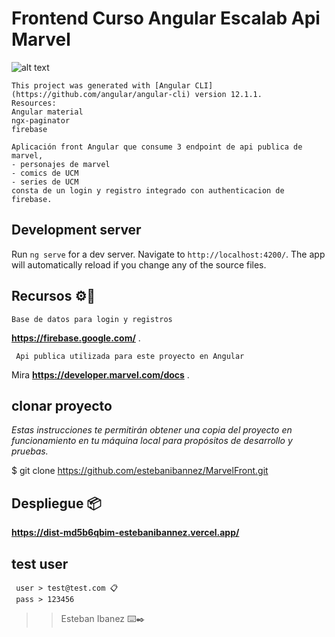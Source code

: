 # Frontend Curso Angular Escalab Api Marvel

![alt text](http://imgfz.com/i/G5l2ad1.png)
```
This project was generated with [Angular CLI](https://github.com/angular/angular-cli) version 12.1.1.
Resources:
Angular material
ngx-paginator
firebase

Aplicación front Angular que consume 3 endpoint de api publica de marvel,
- personajes de marvel
- comics de UCM
- series de UCM
consta de un login y registro integrado con authenticacion de firebase.
```
## Development server

Run `ng serve` for a dev server. Navigate to `http://localhost:4200/`. The app will automatically reload if you change any of the source files.

## Recursos ⚙️🚀
```
Base de datos para login y registros 
```
 **https://firebase.google.com/** .
```
 Api publica utilizada para este proyecto en Angular 
```
Mira **https://developer.marvel.com/docs** .



## clonar proyecto 
_Estas instrucciones te permitirán obtener una copia del proyecto en funcionamiento en tu máquina local para propósitos de desarrollo y pruebas._

$ git clone https://github.com/estebanibannez/MarvelFront.git

## Despliegue 📦

**https://dist-md5b6qbim-estebanibannez.vercel.app/**


## test user 
```
 user > test@test.com 📋
 pass > 123456
```
>> Esteban Ibanez ⌨️✒️
